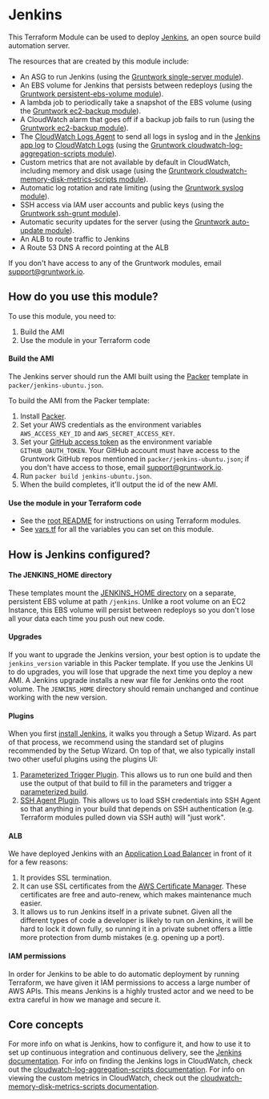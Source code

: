 # Jenkins

This Terraform Module can be used to deploy [Jenkins](https://jenkins.io/), an open source build automation server.

The resources that are created by this module include:

- An ASG to run Jenkins (using the [Gruntwork single-server
  module](https://github.com/gruntwork-io/module-server/tree/master/modules/single-server)).
- An EBS volume for Jenkins that persists between redeploys (using the [Gruntwork persistent-ebs-volume
  module](https://github.com/gruntwork-io/module-server/tree/master/modules/persistent-ebs-volume)).
- A lambda job to periodically take a snapshot of the EBS volume (using the [Gruntwork ec2-backup
  module](https://github.com/gruntwork-io/module-ci/tree/master/modules/ec2-backup)).
- A CloudWatch alarm that goes off if a backup job fails to run (using the [Gruntwork ec2-backup
  module](https://github.com/gruntwork-io/module-ci/tree/master/modules/ec2-backup)).
- The [CloudWatch Logs
  Agent](http://docs.aws.amazon.com/AmazonCloudWatch/latest/DeveloperGuide/QuickStartEC2Instance.html) to send all
  logs in syslog and in the [Jenkins app log](https://wiki.jenkins-ci.org/display/JENKINS/Logging) to [CloudWatch
  Logs](http://docs.aws.amazon.com/AmazonCloudWatch/latest/DeveloperGuide/WhatIsCloudWatchLogs.html) (using the
  [Gruntwork cloudwatch-log-aggregation-scripts
  module](https://github.com/gruntwork-io/module-aws-monitoring/tree/master/modules/logs/cloudwatch-log-aggregation-scripts)).
- Custom metrics that are not available by default in CloudWatch, including memory and disk usage (using the [Gruntwork
  cloudwatch-memory-disk-metrics-scripts
  module](https://github.com/gruntwork-io/module-aws-monitoring/tree/master/modules/metrics/cloudwatch-memory-disk-metrics-scripts)).
- Automatic log rotation and rate limiting (using the [Gruntwork syslog
  module](https://github.com/gruntwork-io/module-aws-monitoring/tree/master/modules/logs/syslog)).
- SSH access via IAM user accounts and public keys (using the [Gruntwork ssh-grunt
  module](https://github.com/gruntwork-io/module-security/tree/master/modules/ssh-grunt)).
- Automatic security updates for the server (using the [Gruntwork auto-update
  module](https://github.com/gruntwork-io/module-security/tree/master/modules/auto-update)).
- An ALB to route traffic to Jenkins
- A Route 53 DNS A record pointing at the ALB

If you don't have access to any of the Gruntwork modules, email support@gruntwork.io.

## How do you use this module?

To use this module, you need to:

1. Build the AMI
1. Use the module in your Terraform code

#### Build the AMI

The Jenkins server should run the AMI built using the [Packer](https://www.packer.io/) template in
`packer/jenkins-ubuntu.json`.

To build the AMI from the Packer template:

1. Install [Packer](https://www.packer.io/).
1. Set your AWS credentials as the environment variables `AWS_ACCESS_KEY_ID` and `AWS_SECRET_ACCESS_KEY`.
1. Set your [GitHub access token](https://help.github.com/articles/creating-an-access-token-for-command-line-use/)
   as the environment variable `GITHUB_OAUTH_TOKEN`. Your GitHub account must have access to the Gruntwork GitHub
   repos mentioned in `packer/jenkins-ubuntu.json`; if you don't have access to those, email support@gruntwork.io.
1. Run `packer build jenkins-ubuntu.json`.
1. When the build completes, it'll output the id of the new AMI.

#### Use the module in your Terraform code

* See the [root README](/README.md) for instructions on using Terraform modules.
* See [vars.tf](./vars.tf) for all the variables you can set on this module.

## How is Jenkins configured?

#### The JENKINS_HOME directory

These templates mount the [JENKINS_HOME directory](https://wiki.jenkins-ci.org/display/JENKINS/Administering+Jenkins)
on a separate, persistent EBS volume at path `/jenkins`. Unlike a root volume on an EC2 Instance, this EBS volume will
persist between redeploys so you don't lose all your data each time you push out new code.

#### Upgrades

If you want to upgrade the Jenkins version, your best option is to update the `jenkins_version` variable in this Packer
template. If you use the Jenkins UI to do upgrades, you will lose that upgrade the next time you deploy a new AMI. A
Jenkins upgrade installs a new war file for Jenkins onto the root volume. The `JENKINS_HOME` directory should remain
unchanged and continue working with the new version.

#### Plugins

When you first [install Jenkins](https://jenkins.io/download/), it walks you through a Setup Wizard. As part of that
process, we recommend using the standard set of plugins recommended by the Setup Wizard. On top of that, we also
typically install two other useful plugins using the plugins UI:

1. [Parameterized Trigger Plugin](https://wiki.jenkins-ci.org/display/JENKINS/Parameterized+Trigger+Plugin). This
   allows us to run one build and then use the output of that build to fill in the parameters and trigger a
   [parameterized build](https://wiki.jenkins-ci.org/display/JENKINS/Parameterized+Build).
1. [SSH Agent Plugin](https://wiki.jenkins-ci.org/display/JENKINS/SSH+Agent+Plugin). This allows us to load SSH
   credentials into SSH Agent so that anything in your build that depends on SSH authentication (e.g. Terraform modules
   pulled down via SSH auth) will "just work".

#### ALB

We have deployed Jenkins with an [Application Load Balancer](https://docs.aws.amazon.com/elasticloadbalancing/latest/application/introduction.html) 
in front of it for a few reasons:

1. It provides SSL termination.
1. It can use SSL certificates from the [AWS Certificate Manager](https://aws.amazon.com/certificate-manager/). These
   certificates are free and auto-renew, which makes maintenance much easier.
1. It allows us to run Jenkins itself in a private subnet. Given all the different types of code a developer is likely
   to run on Jenkins, it will be hard to lock it down fully, so running it in a private subnet offers a little more
   protection from dumb mistakes (e.g. opening up a port).

#### IAM permissions

In order for Jenkins to be able to do automatic deployment by running Terraform, we have given it IAM permissions to
access a large number of AWS APIs. This means Jenkins is a highly trusted actor and we need to be extra careful in how
we manage and secure it.

## Core concepts

For more info on what is Jenkins, how to configure it, and how to use it to set up continuous integration and
continuous delivery, see the [Jenkins documentation](https://jenkins.io/doc/).
For info on finding the Jenkins logs in CloudWatch, check out the [cloudwatch-log-aggregation-scripts
documentation](https://github.com/gruntwork-io/module-aws-monitoring/tree/master/modules/logs/cloudwatch-log-aggregation-scripts).
For info on viewing the custom metrics in CloudWatch, check out the [cloudwatch-memory-disk-metrics-scripts
documentation](https://github.com/gruntwork-io/module-aws-monitoring/tree/master/modules/metrics/cloudwatch-memory-disk-metrics-scripts).
